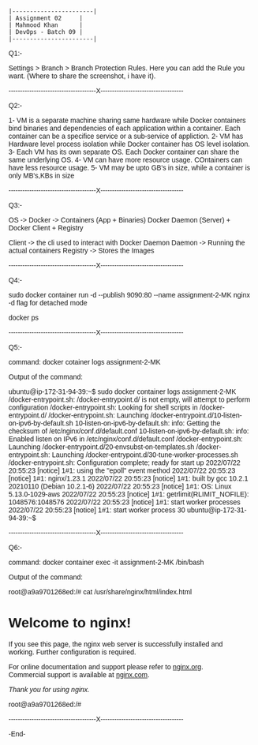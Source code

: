 
	|-----------------------|
	| Assignment 02		|
	| Mahmood Khan		|
	| DevOps - Batch 09	|
	|-----------------------|

Q1:-

Settings > Branch > Branch Protection Rules. Here you can add the Rule you want.
(Where to share the screenshot, i have it).

--------------------------------------X------------------------------------

Q2:-

1- VM is a separate machine sharing same hardware while Docker containers bind binaries and dependencies of each application within a container. Each container can be 
a specifice service or a sub-service of appliction.
2- VM has Hardware level process isolation while Docker container has OS level isolation.
3- Each VM has its own separate OS. Each Docker container can share the same underlying OS.
4- VM can have more resource usage. COntainers can have less resource usage.
5- VM may be upto GB's in size, while a container is only MB's,KBs in size

--------------------------------------X------------------------------------

Q3:-

OS -> Docker -> Containers (App + Binaries)
Docker Daemon (Server) + Docker Client + Registry

Client -> the cli used to interact with Docker Daemon
Daemon -> Running the actual containers
Registry -> Stores the Images

--------------------------------------X------------------------------------

Q4:-

sudo docker container run -d --publish 9090:80 --name assignment-2-MK nginx
 -d flag for detached mode

docker ps

--------------------------------------X------------------------------------

Q5:-

command:
 docker cotainer logs assignment-2-MK


Output of the command:

ubuntu@ip-172-31-94-39:~$ sudo docker container logs assignment-2-MK
/docker-entrypoint.sh: /docker-entrypoint.d/ is not empty, will attempt to perform configuration
/docker-entrypoint.sh: Looking for shell scripts in /docker-entrypoint.d/
/docker-entrypoint.sh: Launching /docker-entrypoint.d/10-listen-on-ipv6-by-default.sh
10-listen-on-ipv6-by-default.sh: info: Getting the checksum of /etc/nginx/conf.d/default.conf
10-listen-on-ipv6-by-default.sh: info: Enabled listen on IPv6 in /etc/nginx/conf.d/default.conf
/docker-entrypoint.sh: Launching /docker-entrypoint.d/20-envsubst-on-templates.sh
/docker-entrypoint.sh: Launching /docker-entrypoint.d/30-tune-worker-processes.sh
/docker-entrypoint.sh: Configuration complete; ready for start up
2022/07/22 20:55:23 [notice] 1#1: using the "epoll" event method
2022/07/22 20:55:23 [notice] 1#1: nginx/1.23.1
2022/07/22 20:55:23 [notice] 1#1: built by gcc 10.2.1 20210110 (Debian 10.2.1-6)
2022/07/22 20:55:23 [notice] 1#1: OS: Linux 5.13.0-1029-aws
2022/07/22 20:55:23 [notice] 1#1: getrlimit(RLIMIT_NOFILE): 1048576:1048576
2022/07/22 20:55:23 [notice] 1#1: start worker processes
2022/07/22 20:55:23 [notice] 1#1: start worker process 30
ubuntu@ip-172-31-94-39:~$


--------------------------------------X------------------------------------


Q6:-

command:
 docker container exec -it assignment-2-MK /bin/bash 


Output of the command:

root@a9a9701268ed:/# cat /usr/share/nginx/html/index.html
<!DOCTYPE html>
<html>
<head>
<title>Welcome to nginx!</title>
<style>
html { color-scheme: light dark; }
body { width: 35em; margin: 0 auto;
font-family: Tahoma, Verdana, Arial, sans-serif; }
</style>
</head>
<body>
<h1>Welcome to nginx!</h1>
<p>If you see this page, the nginx web server is successfully installed and
working. Further configuration is required.</p>

<p>For online documentation and support please refer to
<a href="http://nginx.org/">nginx.org</a>.<br/>
Commercial support is available at
<a href="http://nginx.com/">nginx.com</a>.</p>

<p><em>Thank you for using nginx.</em></p>
</body>
</html>
root@a9a9701268ed:/#


--------------------------------------X------------------------------------


-End-

